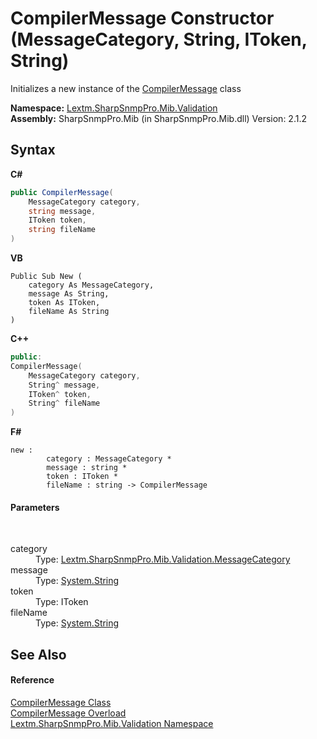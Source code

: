 # CompilerMessage Constructor (MessageCategory, String, IToken, String)
 

Initializes a new instance of the <a href="T_Lextm_SharpSnmpPro_Mib_Validation_CompilerMessage">CompilerMessage</a> class

**Namespace:**&nbsp;<a href="N_Lextm_SharpSnmpPro_Mib_Validation">Lextm.SharpSnmpPro.Mib.Validation</a><br />**Assembly:**&nbsp;SharpSnmpPro.Mib (in SharpSnmpPro.Mib.dll) Version: 2.1.2

## Syntax

**C#**<br />
``` C#
public CompilerMessage(
	MessageCategory category,
	string message,
	IToken token,
	string fileName
)
```

**VB**<br />
``` VB
Public Sub New ( 
	category As MessageCategory,
	message As String,
	token As IToken,
	fileName As String
)
```

**C++**<br />
``` C++
public:
CompilerMessage(
	MessageCategory category, 
	String^ message, 
	IToken^ token, 
	String^ fileName
)
```

**F#**<br />
``` F#
new : 
        category : MessageCategory * 
        message : string * 
        token : IToken * 
        fileName : string -> CompilerMessage
```


#### Parameters
&nbsp;<dl><dt>category</dt><dd>Type: <a href="T_Lextm_SharpSnmpPro_Mib_Validation_MessageCategory">Lextm.SharpSnmpPro.Mib.Validation.MessageCategory</a><br /></dd><dt>message</dt><dd>Type: <a href="https://docs.microsoft.com/dotnet/api/system.string" target="_blank" rel="noopener noreferrer">System.String</a><br /></dd><dt>token</dt><dd>Type: IToken<br /></dd><dt>fileName</dt><dd>Type: <a href="https://docs.microsoft.com/dotnet/api/system.string" target="_blank" rel="noopener noreferrer">System.String</a><br /></dd></dl>

## See Also


#### Reference
<a href="T_Lextm_SharpSnmpPro_Mib_Validation_CompilerMessage">CompilerMessage Class</a><br /><a href="Overload_Lextm_SharpSnmpPro_Mib_Validation_CompilerMessage__ctor">CompilerMessage Overload</a><br /><a href="N_Lextm_SharpSnmpPro_Mib_Validation">Lextm.SharpSnmpPro.Mib.Validation Namespace</a><br />